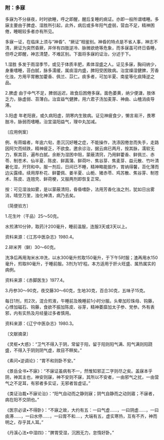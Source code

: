 ### 附：多寐

多寐为不分昼夜，时时欲睡，呼之即醒，醒后复睡的病证。亦即一般所谓嗜睡。多寐主要由于脾虚、湿胜所引起，此外，病后或多年阳气虚弱，营血不足，精神困倦，睡眠较多者亦有所见。

多寐一证，在临床上须与“神昏”、“厥证”相鉴别。神昏的特点是不省人事，神志不清，厥证为突然昏厥，并伴有四肢逆冷、脉微欲绝等危象，而多寐虽可终日昏睡，但呼之即醒，神志清楚，不难区别。下面将多寐的证治，分述于下。

1.湿胜	多发于雨湿季节，或见于体质丰肥，素体湿盛之人。证见多寐，胸闷纳少，身重嗜睡，苔白腻，脉多濡缓，属痰湿内盛，脾阳受困致病。治宜燥湿健脾，芳香化浊，方用平胃散加藿香、佩兰、苡仁。痰多者，可加半夏、南星等化痰降逆之品。

2.脾虚	由于中气不足，脾弱运迟，故食后困倦多寐。面色萎黄，纳少便溏，肢体乏力，脉虚弱、苔薄白。治宜益气健脾，用六君子汤加麦芽、神曲、山楂消痰导滞。

3.阳虚	年老阳衰，或久病阳虚，阴寒内生致病。证见神疲食少，懒言易汗，畏寒肢冷，脉弱而嗜睡。治宜温阳益气，理中丸加减。

〔应用例案〕

例、有蒋媪者，年逾六旬，患沉沉好睡之症，不能操作，洗涤因倦怠而失手，走路因阿欠而倾跌，精神疲乏，不欲食。邀余诊治，据云病已两月，按其脉，濡软无力，察其苔，遍布白腻。余断为湿困中阻，蒙蔽清窍，乃用鲜藿香、鲜佩兰、赤苓、制苍术、仙半夏、陈皮、鲜菖蒲、鲜荷叶、焦谷芽、焦麦芽、益元散、竹叶清暑化湿，开窍和中。服一剂后，日间已不睡，精神略能振作，胃纳得馨，苔化薄而边尖露绛。续用厚朴花、鲜藿佩、姜半夏、山栀、猪赤苓、鸡苏散、焦谷芽、制苍术、陈皮、连翘壳、鲜荷梗，又服两剂即恢复正常。

按：可见湿浊如雾，是以蒙蔽清阳，昏昏嗜卧，法用芳香化浊之剂，犹如日出雾消，晴空万里，浊化神清，病乃去矣。

〔简便验方〕

1.花生叶（干品）25〜50克。

水煎沸10分钟，取药汁200毫升，睡前温服，连服3天或3天以上。

资料来源：《江苏中医杂志》1980.4。

2.碎米荠（鲜）30〜60克。

洗净后再用淘米水冲洗，以水300毫升煎取150毫升，于下午5时服；渣再用水150毫升，煎取80毫升，于睡前服。3剂为1疗程。本方适用于肝火旺盛、属热属实的病例。

资料来源：《赤脚医生》1977.4。

3.丹参30〜90克，夜交藤30〜60克，生地30克，百合30克，五味子15克。

每日1剂，煎2次，混合煎液，午睡前及晚睡前1小时分服。头晕加珍珠母、钩藤，心悸加磁石、钩藤，食欲不振加陈皮、谷芽，精神萎靡加太子参、党参。外有表邪，内有实热及月经量过多者慎用。

资料来源：《辽宁中医杂志》1980.3。

〔文献摘录〕

《灵枢•大惑》：“卫气不得入于阴，常留于阳，留于阳则阳气满、阳气满则阳跷盛，不得入于阴则阴气虚，故目不瞑矣。”

《素问•逆调论》：“胃不和则卧不安。”

《景岳全书•不寐》：“不寐证虽病有不一，然惟知邪正二字则尽之矣。盖寐本乎阴，神其主也，神安则寐，神不安则不寐，其所以不安者，一由邪气之扰，一由营气之不足耳，有邪者多实证，无邪者皆虚证。”

《类证治裁•不寐论治》：“阳气自动而之静则寐；阴气自静而之动则寤；不寐者，病在阳不交阴也。”

《医宗必读•不得卧》：“不寐之故，大约有五：一曰气虚……，一曰阴虚……，一曰痰滞……，一曰水停……，一曰胃不和....，大端有五，虚实寒热，互有不齐，神而明之，存乎其人耳。”

《丹溪心法•中湿四》："脾胃受湿，沉困无力，怠惰好卧。”
